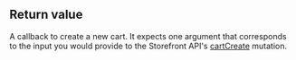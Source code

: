 ## Return value

A callback to create a new cart. It expects one argument that corresponds to the input you would provide to the Storefront API's [cartCreate](/api/storefront/reference/cart/cartcreate) mutation.
